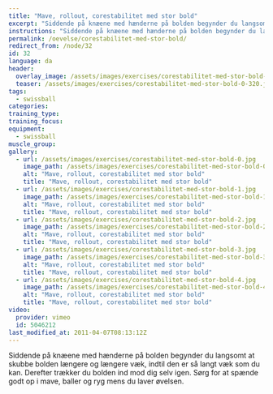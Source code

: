 ```yaml
---
title: "Mave, rollout, corestabilitet med stor bold"
excerpt: "Siddende på knæene med hænderne på bolden begynder du langsomt at skubbe bolden længere og længere væk, indtil den er så langt væk som du kan. Træk den derefter mod dig selv igen."
instructions: "Siddende på knæene med hænderne på bolden begynder du langsomt at skubbe bolden længere og længere væk, indtil den er så langt væk som du kan. Træk den derefter mod dig selv igen."
permalink: /oevelse/corestabilitet-med-stor-bold/
redirect_from: /node/32
id: 32
language: da
header:
  overlay_image: /assets/images/exercises/corestabilitet-med-stor-bold-0.jpg
  teaser: /assets/images/exercises/corestabilitet-med-stor-bold-0-320.jpg
tags:
  - swissball
categories:
training_type: 
training_focus: 
equipment:
  - swissball
muscle_group:
gallery:
  - url: /assets/images/exercises/corestabilitet-med-stor-bold-0.jpg
    image_path: /assets/images/exercises/corestabilitet-med-stor-bold-0-320.jpg
    alt: "Mave, rollout, corestabilitet med stor bold"
    title: "Mave, rollout, corestabilitet med stor bold"
  - url: /assets/images/exercises/corestabilitet-med-stor-bold-1.jpg
    image_path: /assets/images/exercises/corestabilitet-med-stor-bold-1-320.jpg
    alt: "Mave, rollout, corestabilitet med stor bold"
    title: "Mave, rollout, corestabilitet med stor bold"
  - url: /assets/images/exercises/corestabilitet-med-stor-bold-2.jpg
    image_path: /assets/images/exercises/corestabilitet-med-stor-bold-2-320.jpg
    alt: "Mave, rollout, corestabilitet med stor bold"
    title: "Mave, rollout, corestabilitet med stor bold"
  - url: /assets/images/exercises/corestabilitet-med-stor-bold-3.jpg
    image_path: /assets/images/exercises/corestabilitet-med-stor-bold-3-320.jpg
    alt: "Mave, rollout, corestabilitet med stor bold"
    title: "Mave, rollout, corestabilitet med stor bold"
  - url: /assets/images/exercises/corestabilitet-med-stor-bold-4.jpg
    image_path: /assets/images/exercises/corestabilitet-med-stor-bold-4-320.jpg
    alt: "Mave, rollout, corestabilitet med stor bold"
    title: "Mave, rollout, corestabilitet med stor bold"
video:
  provider: vimeo
  id: 5046212
last_modified_at: 2011-04-07T08:13:12Z
---
```


Siddende på knæene med hænderne på bolden begynder du langsomt at skubbe bolden længere og længere væk, indtil den er så langt væk som du kan. Derefter trækker du bolden ind mod dig selv igen. Sørg for at spænde godt op i mave, baller og ryg mens du laver øvelsen.
